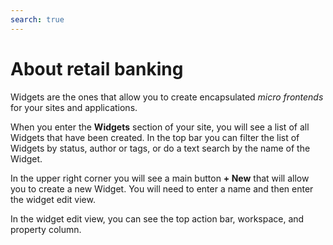 ```yaml
---
search: true
---
```


# About retail banking

Widgets are the ones that allow you to create encapsulated _micro frontends_ for your sites and applications.

When you enter the **Widgets** section of your site, you will see a list of all Widgets that have been created. In the top bar you can filter the list of Widgets by status, author or tags, or do a text search by the name of the Widget.

In the upper right corner you will see a main button **+ New** that will allow you to create a new Widget. You will need to enter a name and then enter the widget edit view.

In the widget edit view, you can see the top action bar, workspace, and property column.

